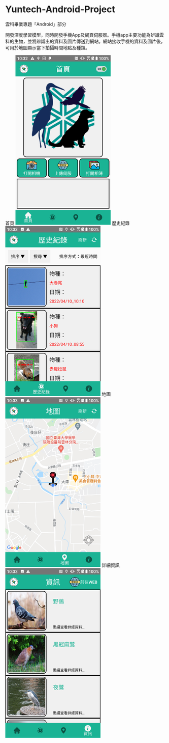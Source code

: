# Yuntech-Android-Project
雲科畢業專題「Android」部分

開發深度學習模型，同時開發手機App及網頁伺服器。手機app主要功能為辨識雲科的生物，並將辨識出的資料及圖片傳送到網站。網站接收手機的資料及圖片後，可用於地圖顯示當下拍攝時間地點及種類。

首頁
<img src="https://github.com/DDPlay123/Yuntech-Android-Project/blob/main/image/1.png" width="300"/>
歷史紀錄
<img src="https://github.com/DDPlay123/Yuntech-Android-Project/blob/main/image/2.png" width="300"/>
地圖
<img src="https://github.com/DDPlay123/Yuntech-Android-Project/blob/main/image/3.png" width="300"/>
詳細資訊
<img src="https://github.com/DDPlay123/Yuntech-Android-Project/blob/main/image/4.png" width="300"/>
